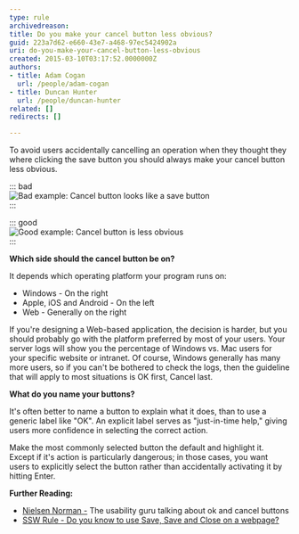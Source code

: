 ```yaml
---
type: rule
archivedreason: 
title: Do you make your cancel button less obvious?
guid: 223a7d62-e660-43e7-a468-97ec5424902a
uri: do-you-make-your-cancel-button-less-obvious
created: 2015-03-10T03:17:52.0000000Z
authors:
- title: Adam Cogan
  url: /people/adam-cogan
- title: Duncan Hunter
  url: /people/duncan-hunter
related: []
redirects: []

---
```


To avoid users accidentally cancelling an operation when they thought they where clicking the save button you should always make your cancel button less obvious.  
<!--endintro-->


::: bad  
![Bad example: Cancel button looks like a save button](bad-cancel-button-example.jpg)  
:::


::: good  
![Good example: Cancel button is less obvious](good-example-cancel-button.jpg)  
:::

**Which side should the cancel button be on?**

It depends which operating platform your program runs on:

* Windows - On the right
* Apple, iOS and Android - On the left
* Web -  Generally on the right


If you're designing a Web-based application, the decision is harder, but you should probably go with the platform preferred by most of your users. Your server logs will show you the percentage of Windows vs. Mac users for your specific website or intranet. Of course, Windows generally has many more users, so if you can't be bothered to check the logs, then the guideline that will apply to most situations is OK first, Cancel last.

**What do you name your buttons?**

It's often better to name a button to explain what it does, than to use a generic label like "OK". An explicit label serves as "just-in-time help," giving users more confidence in selecting the correct action.

Make the most commonly selected button the default and highlight it. Except if it's action is particularly dangerous; in those cases, you want users to explicitly select the button rather than accidentally activating it by hitting Enter.

**Further Reading:**

* [Nielsen Norman -](http://www.nngroup.com/articles/ok-cancel-or-cancel-ok/) The usability guru talking about ok and cancel buttons
* [SSW Rule - Do you know to use Save, Save and Close on a webpage?](/do-you-know-to-use-save-save-and-close-on-a-webpage)
